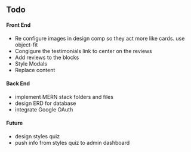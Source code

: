 ## Todo

#### Front End
* Re configure images in design comp so they act more like cards. use object-fit
* Congigure the testimonials link to center on the reviews
* Add reviews to the blocks
* Style Modals
* Replace content

#### Back End
* implement MERN stack folders and files
* design ERD for database
* integrate Google OAuth

#### Future
* design styles quiz
* push info from styles quiz to admin dashboard